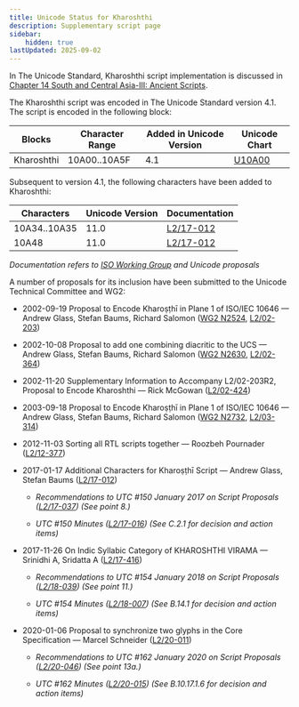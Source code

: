```yaml
---
title: Unicode Status for Kharoshthi
description: Supplementary script page
sidebar:
    hidden: true
lastUpdated: 2025-09-02
---
```


In The Unicode Standard, Kharoshthi script implementation is discussed in [Chapter 14 South and Central Asia-III: Ancient Scripts](http://www.unicode.org/versions/latest/ch14.pdf).

[comment]: # (end of intro)

[comment]: # (start of blocks)

The Kharoshthi script was encoded in The Unicode Standard version 4.1. The script is encoded in the following block:

| Blocks | Character Range | Added in Unicode Version | Unicode Chart |
| ------ | --------------- | ------------------------ | ------------- |
| Kharoshthi | 10A00..10A5F | 4.1 | [U10A00](http://www.unicode.org/charts/PDF/U10A00.pdf) |

[comment]: # (end of blocks)

[comment]: # (start of chars)

Subsequent to version 4.1, the following characters have been added to Kharoshthi:

| Characters | Unicode Version | Documentation |
| ---------- | --------------- | ------------- |
| 10A34..10A35  |  11.0  |  [L2/17-012](http://www.unicode.org/cgi-bin/GetMatchingDocs.pl?L2/17-012) |
| 10A48  |  11.0  |  [L2/17-012](http://www.unicode.org/cgi-bin/GetMatchingDocs.pl?L2/17-012) |

_Documentation refers to [ISO Working Group](https://www.unicode.org/wg2/) and Unicode proposals_

[comment]: # (end of chars)

[comment]: # (start of rest)

A number of proposals for its inclusion have been submitted to the Unicode Technical Committee and WG2:

- 2002-09-19 Proposal to Encode Kharoṣṭhī in Plane 1 of ISO/IEC 10646 — Andrew Glass, Stefan Baums, Richard Salomon ([WG2 N2524](https://www.unicode.org/wg2/docs/n2524.pdf), [L2/02-203](http://www.unicode.org/cgi-bin/GetMatchingDocs.pl?L2/02-203))

- 2002-10-08 Proposal to add one combining diacritic to the UCS — Andrew Glass, Stefan Baums, Richard Salomon ([WG2 N2630](https://www.unicode.org/wg2/docs/n2630.pdf), [L2/02-364](http://www.unicode.org/cgi-bin/GetMatchingDocs.pl?L2/02-364))

- 2002-11-20 Supplementary Information to Accompany L2/02-203R2, Proposal to Encode Kharoshthi — Rick McGowan ([L2/02-424](http://www.unicode.org/cgi-bin/GetMatchingDocs.pl?L2/02-424))

- 2003-09-18 Proposal to Encode Kharoṣṭhī in Plane 1 of ISO/IEC 10646 — Andrew Glass, Stefan Baums, Richard Salomon ([WG2 N2732](https://www.unicode.org/wg2/docs/n2732.pdf), [L2/03-314](http://www.unicode.org/cgi-bin/GetMatchingDocs.pl?L2/03-314))

- 2012-11-03 Sorting all RTL scripts together — Roozbeh Pournader ([L2/12-377](http://www.unicode.org/cgi-bin/GetMatchingDocs.pl?L2/12-377))

- 2017-01-17 Additional Characters for Kharoṣṭhī Script — Andrew Glass, Stefan Baums ([L2/17-012](http://www.unicode.org/cgi-bin/GetMatchingDocs.pl?L2/17-012))

  - _Recommendations to UTC #150 January 2017 on Script Proposals ([L2/17-037](http://www.unicode.org/L2/L2017/17037-script-ad-hoc.pdf)) (See point 8.)_

  - _UTC #150 Minutes ([L2/17-016](http://www.unicode.org/L2/L2017/17016.htm)) (See C.2.1 for decision and action items)_

- 2017-11-26 On Indic Syllabic Category of KHAROSHTHI VIRAMA — Srinidhi A, Sridatta A ([L2/17-416](http://www.unicode.org/cgi-bin/GetMatchingDocs.pl?L2/17-416))

  - _Recommendations to UTC #154 January 2018 on Script Proposals ([L2/18-039](http://www.unicode.org/L2/L2018/18039-script-adhoc-rec.pdf)) (See point 11.)_

  - _UTC #154 Minutes ([L2/18-007](http://www.unicode.org/L2/L2018/18007.htm)) (See B.14.1 for decision and action items)_

- 2020-01-06 Proposal to synchronize two glyphs in the Core Specification — Marcel Schneider ([L2/20-011](http://www.unicode.org/cgi-bin/GetMatchingDocs.pl?L2/20-011))

  - _Recommendations to UTC #162 January 2020 on Script Proposals ([L2/20-046](http://www.unicode.org/L2/L2020/20046-script-adhoc-rept.pdf)) (See point 13a.)_

  - _UTC #162 Minutes ([L2/20-015](http://www.unicode.org/L2/L2020/20015.htm)) (See B.10.17.1.6 for decision and action items)_
